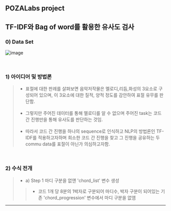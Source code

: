 ## POZALabs project 
## __TF-IDF와 Bag of word를 활용한 유사도 검사__

### 0) __Data Set__
![image](https://user-images.githubusercontent.com/108792199/204002628-842b7991-04f3-4dfa-8040-d64766f9b4d1.png)

<br>

### 1) __아이디어 및 방법론__
> + 표절에 대한 판례를 살펴보면 음악저작물은 멜로디,리듬,화성의 3요소로 구성되어 있으며, 이 3요소에 대한 질적, 양적 정도를 감안하여 표절 유무를 판단함. <br><br>
> + 그렇지만 주어진 데이터를 통해 멜로디를 알 수 없으며 주어진 task는 코드 간 진행만을 통해 유사도를 판단하는 것임. <br><br>
> + 따라서 코드 간 진행을 하나의 sequence로 인식하고 NLP의 방법론인 TF-IDF를 적용하고자하며 희소한 코드 간 진행을 찾고 그 진행을 공유하는 두 commu data를 표절이 아닌가 의심하고자함. 

<br>

### 2) __수식 전개__
> + a) Step 1 마디 구분을 없앤 'chord_list' 변수 생성
> > + 코드 1개 당 8분의 1박자로 구분되어 마디수, 박자 구분이 되어있는 기존 'chord_progression' 변수에서 마디 구분을 없앰 
---
